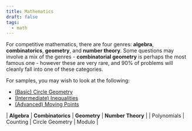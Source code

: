 ```yaml
---
title: Mathematics
draft: false
tags:
  - math
---
```


For competitive mathematics, there are four genres: **algebra**, **combinatorics**, **geometry**, and **number theory**. Some questions may involve a mix of the genres - **combinatorial geometry** is perhaps the most famous one - however these are very rare, and 90% of problems will cleanly fall into one of these categories.

For samples, you may wish to look at the following:
- [(Basic) Circle Geometry](basic_circle_geo.md)
- [(Intermediate) Inequalities](inequalities.md)
- [(Advanced) Moving Points](moving_points.md)


| **Algebra** | **Combinatorics** | **Geometry** | **Number Theory** |
| Polynomials | Counting | Circle Geometry | Modulo |